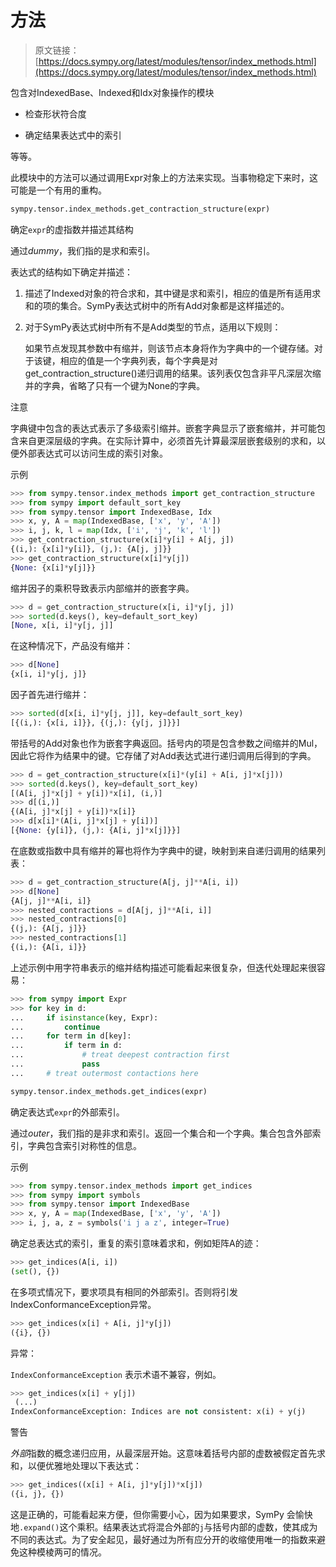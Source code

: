 # 方法

> 原文链接：[https://docs.sympy.org/latest/modules/tensor/index_methods.html](https://docs.sympy.org/latest/modules/tensor/index_methods.html)

包含对IndexedBase、Indexed和Idx对象操作的模块

+   检查形状符合度

+   确定结果表达式中的索引

等等。

此模块中的方法可以通过调用Expr对象上的方法来实现。当事物稳定下来时，这可能是一个有用的重构。

```py
sympy.tensor.index_methods.get_contraction_structure(expr)
```

确定`expr`的虚指数并描述其结构

通过*dummy*，我们指的是求和索引。

表达式的结构如下确定并描述：

1.  描述了Indexed对象的符合求和，其中键是求和索引，相应的值是所有适用求和的项的集合。SymPy表达式树中的所有Add对象都是这样描述的。

1.  对于SymPy表达式树中所有不是Add类型的节点，适用以下规则：

    如果节点发现其参数中有缩并，则该节点本身将作为字典中的一个键存储。对于该键，相应的值是一个字典列表，每个字典是对get_contraction_structure()递归调用的结果。该列表仅包含非平凡深层次缩并的字典，省略了只有一个键为None的字典。

注意

字典键中包含的表达式表示了多级索引缩并。嵌套字典显示了嵌套缩并，并可能包含来自更深层级的字典。在实际计算中，必须首先计算最深层嵌套级别的求和，以便外部表达式可以访问生成的索引对象。

示例

```py
>>> from sympy.tensor.index_methods import get_contraction_structure
>>> from sympy import default_sort_key
>>> from sympy.tensor import IndexedBase, Idx
>>> x, y, A = map(IndexedBase, ['x', 'y', 'A'])
>>> i, j, k, l = map(Idx, ['i', 'j', 'k', 'l'])
>>> get_contraction_structure(x[i]*y[i] + A[j, j])
{(i,): {x[i]*y[i]}, (j,): {A[j, j]}}
>>> get_contraction_structure(x[i]*y[j])
{None: {x[i]*y[j]}} 
```

缩并因子的乘积导致表示内部缩并的嵌套字典。

```py
>>> d = get_contraction_structure(x[i, i]*y[j, j])
>>> sorted(d.keys(), key=default_sort_key)
[None, x[i, i]*y[j, j]] 
```

在这种情况下，产品没有缩并：

```py
>>> d[None]
{x[i, i]*y[j, j]} 
```

因子首先进行缩并：

```py
>>> sorted(d[x[i, i]*y[j, j]], key=default_sort_key)
[{(i,): {x[i, i]}}, {(j,): {y[j, j]}}] 
```

带括号的Add对象也作为嵌套字典返回。括号内的项是包含参数之间缩并的Mul，因此它将作为结果中的键。它存储了对Add表达式进行递归调用后得到的字典。

```py
>>> d = get_contraction_structure(x[i]*(y[i] + A[i, j]*x[j]))
>>> sorted(d.keys(), key=default_sort_key)
[(A[i, j]*x[j] + y[i])*x[i], (i,)]
>>> d[(i,)]
{(A[i, j]*x[j] + y[i])*x[i]}
>>> d[x[i]*(A[i, j]*x[j] + y[i])]
[{None: {y[i]}, (j,): {A[i, j]*x[j]}}] 
```

在底数或指数中具有缩并的幂也将作为字典中的键，映射到来自递归调用的结果列表：

```py
>>> d = get_contraction_structure(A[j, j]**A[i, i])
>>> d[None]
{A[j, j]**A[i, i]}
>>> nested_contractions = d[A[j, j]**A[i, i]]
>>> nested_contractions[0]
{(j,): {A[j, j]}}
>>> nested_contractions[1]
{(i,): {A[i, i]}} 
```

上述示例中用字符串表示的缩并结构描述可能看起来很复杂，但迭代处理起来很容易：

```py
>>> from sympy import Expr
>>> for key in d:
...     if isinstance(key, Expr):
...         continue
...     for term in d[key]:
...         if term in d:
...             # treat deepest contraction first
...             pass
...     # treat outermost contactions here 
```

```py
sympy.tensor.index_methods.get_indices(expr)
```

确定表达式`expr`的外部索引。

通过*outer*，我们指的是非求和索引。返回一个集合和一个字典。集合包含外部索引，字典包含索引对称性的信息。

示例

```py
>>> from sympy.tensor.index_methods import get_indices
>>> from sympy import symbols
>>> from sympy.tensor import IndexedBase
>>> x, y, A = map(IndexedBase, ['x', 'y', 'A'])
>>> i, j, a, z = symbols('i j a z', integer=True) 
```

确定总表达式的索引，重复的索引意味着求和，例如矩阵A的迹：

```py
>>> get_indices(A[i, i])
(set(), {}) 
```

在多项式情况下，要求项具有相同的外部索引。否则将引发IndexConformanceException异常。

```py
>>> get_indices(x[i] + A[i, j]*y[j])
({i}, {}) 
```

异常：

`IndexConformanceException` 表示术语不兼容，例如。

```py
>>> get_indices(x[i] + y[j])                
 (...)
IndexConformanceException: Indices are not consistent: x(i) + y(j) 
```

警告

*外部*指数的概念递归应用，从最深层开始。这意味着括号内部的虚数被假定首先求和，以便优雅地处理以下表达式：

```py
>>> get_indices((x[i] + A[i, j]*y[j])*x[j])
({i, j}, {}) 
```

这是正确的，可能看起来方便，但你需要小心，因为如果要求，SymPy 会愉快地`.expand()`这个乘积。结果表达式将混合外部的`j`与括号内部的虚数，使其成为不同的表达式。为了安全起见，最好通过为所有应分开的收缩使用唯一的指数来避免这种模棱两可的情况。
